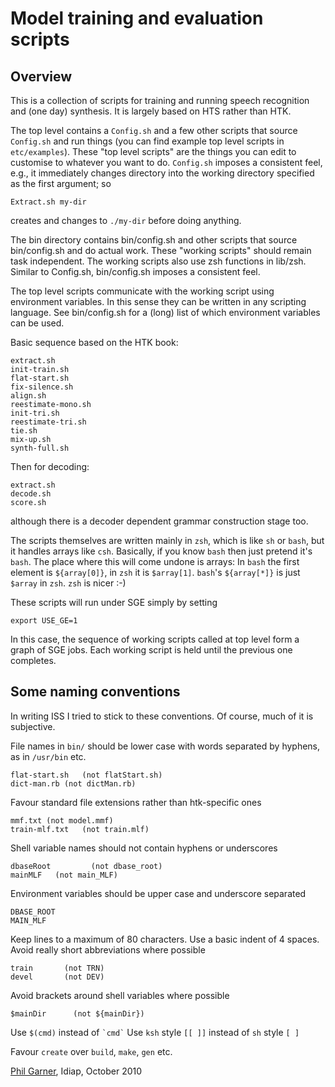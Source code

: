 # Model training and evaluation scripts

## Overview

This is a collection of scripts for training and running speech
recognition and (one day) synthesis.  It is largely based on HTS
rather than HTK.

The top level contains a `Config.sh` and a few other scripts that source
`Config.sh` and run things (you can find example top level scripts in
`etc/examples`).  These "top level scripts" are the things you can edit
to customise to whatever you want to do.  `Config.sh` imposes a
consistent feel, e.g., it immediately changes directory into the
working directory specified as the first argument; so
```
Extract.sh my-dir
```
creates and changes to `./my-dir` before doing anything.

The bin directory contains bin/config.sh and other scripts that source
bin/config.sh and do actual work.  These "working scripts" should
remain task independent.  The working scripts also use zsh functions
in lib/zsh.  Similar to Config.sh, bin/config.sh imposes a consistent
feel.

The top level scripts communicate with the working script using
environment variables.  In this sense they can be written in any
scripting language.  See bin/config.sh for a (long) list of which
environment variables can be used.

Basic sequence based on the HTK book:
```
extract.sh
init-train.sh
flat-start.sh
fix-silence.sh
align.sh
reestimate-mono.sh
init-tri.sh
reestimate-tri.sh
tie.sh
mix-up.sh
synth-full.sh
```
Then for decoding:
```
extract.sh
decode.sh
score.sh
```
although there is a decoder dependent grammar construction stage too.

The scripts themselves are written mainly in `zsh`, which is like `sh`
or `bash`, but it handles arrays like `csh`.  Basically, if you know
`bash` then just pretend it's `bash`.  The place where this will come
undone is arrays: In `bash` the first element is `${array[0]}`, in
`zsh` it is `$array[1]`.  `bash`'s `${array[*]}` is just `$array` in
`zsh`.  `zsh` is nicer :-)

These scripts will run under SGE simply by setting
```
export USE_GE=1
```
In this case, the sequence of working scripts called at top level form
a graph of SGE jobs.  Each working script is held until the previous
one completes.

## Some naming conventions

In writing ISS I tried to stick to these conventions.  Of course, much
of it is subjective.

File names in `bin/` should be lower case with words separated by
hyphens, as in `/usr/bin` etc.
```
flat-start.sh 	(not flatStart.sh)
dict-man.rb	(not dictMan.rb)
```
Favour standard file extensions rather than htk-specific ones
```
mmf.txt	(not model.mmf)
train-mlf.txt	(not train.mlf)
```
Shell variable names should not contain hyphens or underscores
```
dbaseRoot     	  (not dbase_root)
mainMLF	  (not main_MLF)
```
Environment variables should be upper case and underscore separated
```
DBASE_ROOT
MAIN_MLF
```
Keep lines to a maximum of 80 characters.
Use a basic indent of 4 spaces.
Avoid really short abbreviations where possible
```
train		(not TRN)
devel		(not DEV)
```
Avoid brackets around shell variables where possible
```
$mainDir      (not ${mainDir})
```
Use `$(cmd)` instead of `` `cmd` ``
Use `ksh` style `[[ ]]` instead of `sh` style `[ ]`

Favour `create` over `build`, `make`, `gen` etc.

[Phil Garner](http://www.idiap.ch/~pgarner),
Idiap,
October 2010
